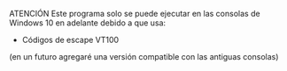 ATENCIÓN
Este programa solo se puede ejecutar en las consolas de Windows 10 en adelante debido a que usa:
  - Códigos de escape VT100

(en un futuro agregaré una versión compatible con las antiguas consolas)
